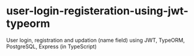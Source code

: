 # user-login-registeration-using-jwt-typeorm

User login, registration and updation (name field) using JWT, TypeORM, PostgreSQL, Express (in TypeScript)
